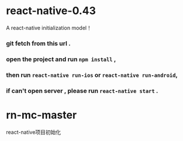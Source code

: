 
# react-native-0.43
A react-native initialization model！
### git fetch from this url .
### open the project and run `npm install` ,
### then run `react-native run-ios` or `react-native run-android`,
### if can't open server , please run `react-native start` .

# rn-mc-master
react-native项目初始化
